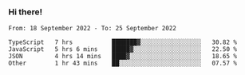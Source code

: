 ### Hi there!

<!--START_SECTION:waka-->

```text
From: 18 September 2022 - To: 25 September 2022

TypeScript   7 hrs           ███████▓░░░░░░░░░░░░░░░░░   30.82 %
JavaScript   5 hrs 6 mins    █████▓░░░░░░░░░░░░░░░░░░░   22.50 %
JSON         4 hrs 14 mins   ████▓░░░░░░░░░░░░░░░░░░░░   18.65 %
Other        1 hr 43 mins    ██░░░░░░░░░░░░░░░░░░░░░░░   07.57 %
```

<!--END_SECTION:waka-->
